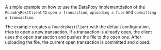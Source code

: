 A simple example on how to use the DataPoxy implementdation of the `FoundryRestClient` to `open a transaction`, `uploading a file` and `committing a transaction`.

The example creates a `FoundryRestClient` with the default configuration, tries to open a new transaction. If a transaction is already open, the client uses the open transaction and pushes the file to the open one. After uploading the file, the current open transaction is committed and closed.
